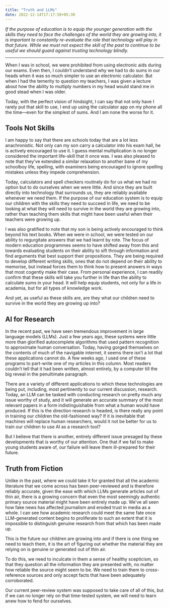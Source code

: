 ```yaml
---
title: "Truth and LLMs"
date: 2022-12-14T17:17:58+05:30
---
```

*If the purpose of education is to equip the younger generation with the skills they need to face the challenges of the world they are growing into, it is important to constantly re-evaluate the role that technology will play in that future. While we must not expect the skill of the past to continue to be useful we should guard against trusting technology blindly.*

<!--more-->
---

When I was in school, we were prohibited from using electronic aids during our exams. Even then, I couldn’t understand why we had to do sums in our heads when it was so much simpler to use an electronic calculator. But when I had the temerity to question my teachers, I was given a lecture about how the ability to multiply numbers in my head would stand me in good stead when I was older.

Today, with the perfect vision of hindsight, I can say that not only have I rarely put that skill to use, I end up using the calculator app on my phone all the time—even for the simplest of sums. And I am none the worse for it.

## Tools Not Skills
I am happy to say that there are schools today that are a lot less anachronistic. Not only can my son carry a calculator into his exam hall, he is actively encouraged to use it. I guess mental multiplication is no longer considered the important life-skill that it once was. I was also pleased to note that they’ve extended a similar relaxation to another bane of my schoolboy life, spelling, with examiners being encouraged to ignore spelling mistakes unless they impede comprehension.

Today, calculators and spell checkers routinely do for us what we had no option but to do ourselves when we were little. And since they are built directly into technology that surrounds us, they are reliably available whenever we need them. If the purpose of our education system is to equip our children with the skills they need to succeed in life, we need to be looking at what they will need to survive in the world they are growing into,  rather than teaching them skills that might have been useful when their teachers were growing up.

I was also gratified to note that my son is being actively encouraged to think beyond his text books. When we were in school, we were tested on our ability to regurgitate answers that we had learnt by rote. The focus of modern education programmes seems to have shifted away from this and towards evaluating students on their ability to sift through information and find arguments that best support their propositions. They are being required to develop different writing skills, ones that do not depend on their ability to memorise, but instead forces them to think how to present answers in ways that most cogently make their case. From personal experience, I can readily confirm that these skills will take you further in life than the ability to calculate sums in your head. It will help equip students, not only for a life in academia, but for all types of knowledge work.

And yet, as useful as these skills are, are they what our children need to survive in the world they are growing up into?

## AI for Research
In the recent past, we have seen tremendous improvement in large language models (LLMs). Just a few years ago, these systems were little more than glorified autocomplete algorithms that used pattern recognition to approximate human conversation. Today, having gorged themselves on the contents of much of the navigable internet, it seems there isn’t a lot that these applications cannot do. A few weeks ago, I used one of these programs to part-write one of my articles in this column. Most readers couldn’t tell that it had been written, almost entirely, by a computer till the big reveal in the penultimate paragraph.

There are a variety of different applications to which these technologies are being put, including, most pertinently to our current discussion, research. Today, an LLM can be tasked with conducting research on pretty much any issue worthy of study, and it will generate an accurate summary of the most relevant papers in a form indistinguishable from what a human would have produced. If this is the direction research is headed, is there really any point in training our children the old-fashioned way? If it is inevitable that machines will replace human researchers, would it not be better for us to train our children to use AI as a research tool?

But I believe that there is another, entirely different issue presaged by these developments that is worthy of our attention. One that if we fail to make young students aware of, our failure will leave them ill-prepared for their future.

## Truth from Fiction
Unlike in the past, where we could take it for granted that all the academic literature that we come across has been peer-reviewed and is therefore reliably accurate, given the ease with which LLMs generate articles out of thin air, there is a growing concern that even the most seemingly authentic primary source material might have been entirely made up. We’ve all seen how fake news has affected journalism and eroded trust in media as a whole. I can see how academic research could meet the same fate once LLM-generated content begins to proliferate to such an extent that it is impossible to distinguish genuine research from that which has been made up.

This is the future our children are growing into and if there is one thing we need to teach them, it is the art of figuring out whether the material they are relying on is genuine or generated out of thin air.

To do this, we need to inculcate in them a sense of healthy scepticism, so that they question all the information they are presented with, no matter how reliable the source might seem to be. We need to train them to cross-reference sources and only accept facts that have been adequately corroborated.

Our current peer-review system was supposed to take care of all of this, but if we can no longer rely on that time-tested system, we will need to learn anew how to fend for ourselves.